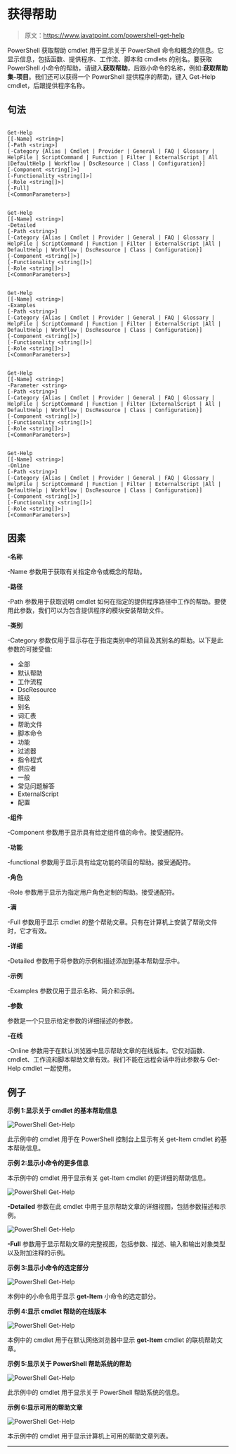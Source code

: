 # 获得帮助

> 原文：<https://www.javatpoint.com/powershell-get-help>

PowerShell 获取帮助 cmdlet 用于显示关于 PowerShell 命令和概念的信息。它显示信息，包括函数、提供程序、工作流、脚本和 cmdlets 的别名。要获取 PowerShell 小命令的帮助，请键入**获取帮助**，后跟小命令的名称，例如:**获取帮助集-项目**。我们还可以获得一个 PowerShell 提供程序的帮助，键入 Get-Help cmdlet，后跟提供程序名称。

## 句法

```

Get-Help 
[[-Name] <string>] 
[-Path <string>] 
[-Category {Alias | Cmdlet | Provider | General | FAQ | Glossary | HelpFile | ScriptCommand | Function | Filter | ExternalScript | All |DefaultHelp | Workflow | DscResource | Class | Configuration}] 
[-Component <string[]>] 
[-Functionality <string[]>] 
[-Role <string[]>] 
[-Full]  
[<CommonParameters>]

```

```

Get-Help 
[[-Name] <string>] 
-Detailed 
[-Path <string>] 
[-Category {Alias | Cmdlet | Provider | General | FAQ | Glossary | HelpFile | ScriptCommand | Function | Filter | ExternalScript |All | DefaultHelp | Workflow | DscResource | Class | Configuration}] 
[-Component <string[]>] 
[-Functionality <string[]>] 
[-Role <string[]>]  
[<CommonParameters>]

```

```

Get-Help 
[[-Name] <string>] 
-Examples 
[-Path <string>] 
[-Category {Alias | Cmdlet | Provider | General | FAQ | Glossary | HelpFile | ScriptCommand | Function | Filter | ExternalScript |All | DefaultHelp | Workflow | DscResource | Class | Configuration}] 
[-Component <string[]>] 
[-Functionality <string[]>] 
[-Role <string[]>]  
[<CommonParameters>]

```

```

Get-Help 
[[-Name] <string>] 
-Parameter <string> 
[-Path <string>] 
[-Category {Alias | Cmdlet | Provider | General | FAQ | Glossary | HelpFile | ScriptCommand | Function | Filter |ExternalScript | All | DefaultHelp | Workflow | DscResource | Class | Configuration}] 
[-Component <string[]>] 
[-Functionality <string[]>] 
[-Role <string[]>]  
[<CommonParameters>]

```

```

Get-Help 
[[-Name] <string>] 
-Online 
[-Path <string>] 
[-Category {Alias | Cmdlet | Provider | General | FAQ | Glossary | HelpFile | ScriptCommand | Function | Filter | ExternalScript |All | DefaultHelp | Workflow | DscResource | Class | Configuration}] 
[-Component <string[]>] 
[-Functionality <string[]>] 
[-Role <string[]>]  
[<CommonParameters>]

```

## 因素

**-名称**

-Name 参数用于获取有关指定命令或概念的帮助。

**-路径**

-Path 参数用于获取说明 cmdlet 如何在指定的提供程序路径中工作的帮助。要使用此参数，我们可以为包含提供程序的模块安装帮助文件。

**-类别**

-Category 参数仅用于显示存在于指定类别中的项目及其别名的帮助。以下是此参数的可接受值:

*   全部
*   默认帮助
*   工作流程
*   DscResource
*   班级
*   别名
*   词汇表
*   帮助文件
*   脚本命令
*   功能
*   过滤器
*   指令程式
*   供应者
*   一般
*   常见问题解答
*   ExternalScript
*   配置

**-组件**

-Component 参数用于显示具有给定组件值的命令。接受通配符。

**-功能**

-functional 参数用于显示具有给定功能的项目的帮助。接受通配符。

**-角色**

-Role 参数用于显示为指定用户角色定制的帮助。接受通配符。

**-满**

-Full 参数用于显示 cmdlet 的整个帮助文章。只有在计算机上安装了帮助文件时，它才有效。

**-详细**

-Detailed 参数用于将参数的示例和描述添加到基本帮助显示中。

**-示例**

-Examples 参数仅用于显示名称、简介和示例。

**-参数**

参数是一个只显示给定参数的详细描述的参数。

**-在线**

-Online 参数用于在默认浏览器中显示帮助文章的在线版本。它仅对函数、cmdlet、工作流和脚本帮助文章有效。我们不能在远程会话中将此参数与 Get-Help cmdlet 一起使用。

## 例子

**示例 1:显示关于 cmdlet 的基本帮助信息**

![PowerShell Get-Help](img/85758f6fb27d664a8bd781989a39335d.png)

此示例中的 cmdlet 用于在 PowerShell 控制台上显示有关 get-Item cmdlet 的基本帮助信息。

**示例 2:显示小命令的更多信息**

本示例中的 cmdlet 用于显示有关 get-Item cmdlet 的更详细的帮助信息。

![PowerShell Get-Help](img/b126bb135b5ccdb7830918b2764e8d18.png)

**-Detailed** 参数在此 cmdlet 中用于显示帮助文章的详细视图，包括参数描述和示例。

![PowerShell Get-Help](img/68b5bcd0c85632b914573cb57f369740.png)

**-Full** 参数用于显示帮助文章的完整视图，包括参数、描述、输入和输出对象类型以及附加注释的示例。

**示例 3:显示小命令的选定部分**

![PowerShell Get-Help](img/f032ce384d53d80642d47c2b173c3218.png)

本例中的小命令用于显示 **get-Item** 小命令的选定部分。

**示例 4:显示 cmdlet 帮助的在线版本**

![PowerShell Get-Help](img/7916316777567849d616312d8a249ab5.png)

本例中的 cmdlet 用于在默认网络浏览器中显示 **get-Item** cmdlet 的联机帮助文章。

**示例 5:显示关于 PowerShell 帮助系统的帮助**

![PowerShell Get-Help](img/a039a8b0ce8607ea25cd51cf0f7a8c73.png)

此示例中的 cmdlet 用于显示关于 PowerShell 帮助系统的信息。

**示例 6:显示可用的帮助文章**

![PowerShell Get-Help](img/f6b796e04d0bed2ca6a84b38efc4e60e.png)

本示例中的 cmdlet 用于显示计算机上可用的帮助文章列表。

* * *
